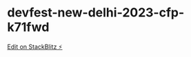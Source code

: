 # devfest-new-delhi-2023-cfp-k71fwd

[Edit on StackBlitz ⚡️](https://stackblitz.com/edit/devfest-new-delhi-2023-cfp-k71fwd)